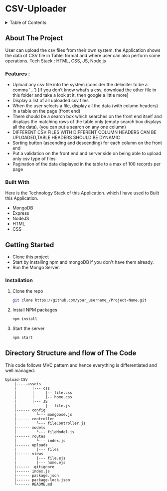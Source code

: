 # CSV-Uploader

<!-- TABLE OF CONTENTS -->
<details>
  <summary>Table of Contents</summary>
  <ol>
    <li>
      <a href="#about-the-project">About The Project</a>
      <ul>
        <li><a href="#built-with">Built With</a></li>
      </ul>
    </li>
    <li>
      <a href="#getting-started">Getting Started</a>
      <ul>
        <li><a href="#prerequisites">Prerequisites</a></li>
        <li><a href="#installation">Installation</a></li>
      </ul>
    </li>
    <li><a href="#contributing">Contributing</a></li>
  </ol>
</details>

## About The Project

User can upload the csv files from their own system. the Application shows the data of CSV file in Tablel format and where user can also perform some operations.
Tech Stack : HTML, CSS, JS, Node.js

### Features :

-  Upload any csv file into the system (consider the delimiter to be a comma ‘ , ’) [If you don’t know
   what’s a csv, download the other file in this folder and take a look at it, then google a little more]
-  Display a list of all uploaded csv files
-  When the user selects a file, display all the data (with column headers) in a table on the page (front
   end)
-  There should be a search box which searches on the front end itself and displays the matching rows
   of the table only (empty search box displays all the data). (you can put a search on any one column)
-  DIFFERENT CSV FILES WITH DIFFERENT COLUMN HEADERS CAN BE UPLOADED,TABLE HEADERS SHOULD BE DYNAMIC
-  Sorting button (ascending and descending) for each column on the front end
-  Put a validation on the front end and server side on being able to upload only csv
   type of files
-  Pagination of the data displayed in the table to a max of 100 records per
   page

### Built With

Here is the Technology Stack of this Application. which I have used to Built this Application.

-  MongoDB
-  Express
-  NodeJS
-  HTML
-  CSS

<!-- GETTING STARTED -->

## Getting Started

-  Clone this project
-  Start by installing npm and mongoDB if you don't have them already.
-  Run the Mongo Server.


### Installation

1. Clone the repo
   ```sh
   git clone https://github.com/your_username_/Project-Name.git
   ```
2. Install NPM packages
   ```sh
   npm install
   ```
3. Start the server
   ```sh
   npm start

## Directory Structure and flow of The Code

This code follows MVC pattern and hence everything is differentiated and well managed:

    Upload-CSV
        |-----assets
        |       |--- css
        |       |     |-- file.css
        |       |     |-- home.css
        |       |--- JS
        |             |-- file.js
        |------ config
        |         └--- mongoose.js
        |------ controller
        |         └--- fileController.js
        |------ models
        |         └--- fileModel.js
        |------ routes
        |         └--- index.js
        |------ uploads
        |         |--- files
        |------ views
        |         |--- file.ejs
        |         |--- home.ejs
        |------ .gitignore
        |------ index.js
        |------ package.json
        |------ package-lock.json
        └------ README.md
